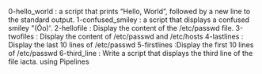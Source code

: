 0-hello_world :  a script that prints “Hello, World”, followed by a new line to the standard output.
1-confused_smiley : a script that displays a confused smiley "(Ôo)'.
2-hellofile : Display the content of the /etc/passwd file.
3-twofiles : Display the content of /etc/passwd and /etc/hosts
4-lastlines : Display the last 10 lines of /etc/passwd
5-firstlines :Display the first 10 lines of /etc/passwd
6-third_line : Write a script that displays the third line of the file iacta. using Pipelines
